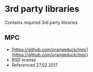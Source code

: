 # 3rd party libraries

Contains required 3rd party libraries

## MPC

 * [https://github.com/orangeduck/mpc](https://github.com/orangeduck/mpc)
 * BSD license
 * Referenced 27.02.2017
